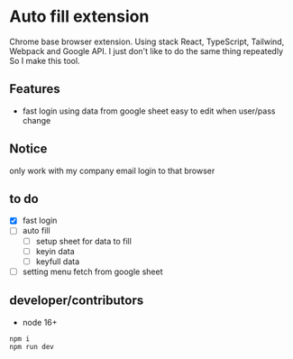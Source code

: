 # Auto fill extension

Chrome base browser extension.
Using stack React, TypeScript, Tailwind, Webpack and Google API.
I just don't like to do the same thing repeatedly So I make this tool.

## Features

-   fast login using data from google sheet easy to edit when user/pass change

## Notice

only work with my company email login to that browser

## to do

-   [x] fast login
-   [ ] auto fill
    -   [ ] setup sheet for data to fill
    -   [ ] keyin data
    -   [ ] keyfull data
-   [ ] setting menu fetch from google sheet

## developer/contributors

-   node 16+

```bash
npm i
npm run dev
```
